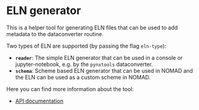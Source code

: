 # ELN generator

This is a helper tool for generating ELN files that can be used to add metadata to the dataconverter routine.

Two types of ELN are supported (by passing the flag `eln-type`):

- **`reader`**: The simple ELN generator that can be used in a console or jupyter-notebook, e.g. by the `pynxtools` dataconverter.
- **`schema`**: Scheme based ELN generator that can be used in NOMAD and the ELN can be used as a custom scheme in NOMAD.

 Here you can find more information about the tool:

 - [API documentation](https://fairmat-nfdi.github.io/pynxtools/reference/cli-api.html#generate_eln)